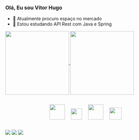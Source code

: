 ### Olá, Eu sou Vitor Hugo

- 🔭 Atualmente procuro espaço no mercado
- 🌱 Estou estudando API Rest com Java e Spring
  
<a href="https://github.com/vitorvieirah/github-readme-stats">
  <img height= "200px" align="center" src="https://github-readme-stats.vercel.app/api?username=vitorvieirah&show_icons=true&theme=tokyonight" />
</a>
<a href="https://github.com/vitorvieirah/convoychat">
  <img height= "200px" align="center" src="https://github-readme-stats.vercel.app/api/top-langs?username=vitorvieirah&layout=compact&langs_count=8&card_width=320&theme=tokyonight" />
</a>

##

<p align="center">
  <img height="48px" width="48px" src="https://cdn.jsdelivr.net/gh/devicons/devicon/icons/java/java-original-wordmark.svg" style="margin-right: 15px;"/>
  <img height="35px" width="35px" src="https://cdn.jsdelivr.net/gh/devicons/devicon/icons/spring/spring-original.svg" style="margin-right: 15px;"/>
  <img height="48px" width="48px" src="https://cdn.jsdelivr.net/gh/devicons/devicon/icons/mysql/mysql-original-wordmark.svg" style="margin-right: 15px;"/>
  <img height="38px" width="38px" src="https://cdn.jsdelivr.net/gh/devicons/devicon/icons/c/c-original.svg"/>
</p>

##

<div> 
  <a href="https://www.instagram.com/vitor__vie1ra/" target="_blank"><img src="https://img.shields.io/badge/-Instagram-%23E4405F?style=for-the-badge&logo=instagram&logoColor=white" target="_blank"></a>
  <a href = "mailto:vitorhvvieira@gmail.com"><img src="https://img.shields.io/badge/-Gmail-%23333?style=for-the-badge&logo=gmail&logoColor=white" target="_blank"></a>
  <a href="https://www.linkedin.com/in/vitor-hugo-vieira-de-lima-a2286a244" target="_blank"> <img src="https://img.shields.io/badge/-LinkedIn-%230077B5?style=for-the-badge&logo=linkedin&logoColor=white" target="_blank"></a>
</div>


